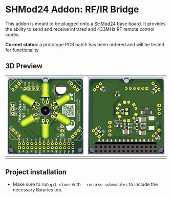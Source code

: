 # SHMod24 Addon: RF/IR Bridge

This addon is meant to be plugged onto a [SHMod24](https://github.com/LeoDJ/SHMod24) base board.
It provides the ability to send and receive infrared and 433MHz RF remote control codes.

**Current status**: a prototype PCB batch has been ordered and will be tested for functionality

## 3D Preview

| ![](doc/top.png)     | ![](doc/bottom.png)   |
| :------------------- | :-------------------- |
| []()                 | []()                  |

## Project installation
- Make sure to run `git clone` with `--recurse-submodules` to include the necessary libraries too.
